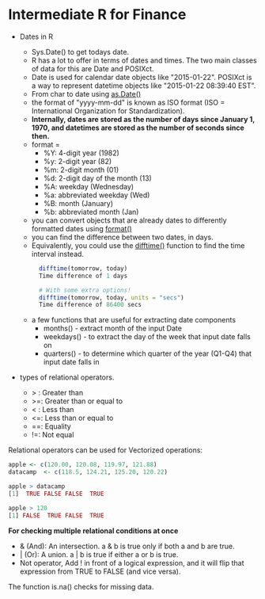 # Intermediate R for Finance

- Dates in R
  - Sys.Date() to get todays date.
  - R has a lot to offer in terms of dates and times. The two main classes of data for this are Date and POSIXct.
  - Date is used for calendar date objects like "2015-01-22". POSIXct is a way to represent datetime objects like "2015-01-22         08:39:40 EST".
  - From char to date using [as.Date()](https://www.rdocumentation.org/packages/base/versions/3.3.2/topics/as.Date)
  - the format of "yyyy-mm-dd" is known as ISO format (ISO = International Organization for Standardization).
  - **Internally, dates are stored as the number of days since January 1, 1970, and datetimes are stored as the number of seconds     since then.**
  - format =
    - %Y: 4-digit year (1982)
    - %y: 2-digit year (82)
    - %m: 2-digit month (01)
    - %d: 2-digit day of the month (13)
    - %A: weekday (Wednesday)
    - %a: abbreviated weekday (Wed)
    - %B: month (January)
    - %b: abbreviated month (Jan)
  - you can convert objects that are already dates to differently formatted dates using [format()](https://www.rdocumentation.org/packages/base/versions/3.3.2/topics/format)
  - you can find the difference between two dates, in days.
  - Equivalently, you could use the [difftime()](https://www.rdocumentation.org/packages/base/versions/3.3.2/topics/difftime)         function to find the time interval instead.
    ```R
      difftime(tomorrow, today)
      Time difference of 1 days

      # With some extra options!
      difftime(tomorrow, today, units = "secs")
      Time difference of 86400 secs
    ```
  - a few functions that are useful for extracting date components
    - months() - extract month of the input Date
    - weekdays() - to extract the day of the week that input date falls on
    - quarters() - to determine which quarter of the year (Q1-Q4) that input date falls in

- types of relational operators.
  - \> : Greater than
  - \>=: Greater than or equal to
  - < : Less than
  - <=: Less than or equal to
  - ==: Equality
  - !=: Not equal

Relational operators can be used for  Vectorized operations:
```R
apple <- c(120.00, 120.08, 119.97, 121.88)
datacamp  <- c(118.5, 124.21, 125.20, 120.22)

apple > datacamp
[1]  TRUE FALSE FALSE  TRUE

apple > 120
[1] FALSE  TRUE FALSE  TRUE
```
**For checking multiple relational conditions at once** 
- & (And): An intersection. a & b is true only if both a and b are true.
- | (Or): A union. a | b is true if either a or b is true.
- Not operator, Add ! in front of a logical expression, and it will flip that expression from TRUE to FALSE (and vice versa).

The function is.na() checks for missing data.
